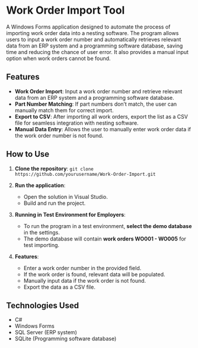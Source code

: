 # Work Order Import Tool

A Windows Forms application designed to automate the process of importing work order data into a nesting software. The program allows users to input a work order number and automatically retrieves relevant data from an ERP system and a programming software database, saving time and reducing the chance of user error. It also provides a manual input option when work orders cannot be found.

## Features
- **Work Order Import**: Input a work order number and retrieve relevant data from an ERP system and a programming software database.
- **Part Number Matching**: If part numbers don’t match, the user can manually match them for correct import.
- **Export to CSV**: After importing all work orders, export the list as a CSV file for seamless integration with nesting software.
- **Manual Data Entry**: Allows the user to manually enter work order data if the work order number is not found.

## How to Use
1. **Clone the repository**:
    `git clone https://github.com/yourusername/Work-Order-Import.git`
   
2. **Run the application**:
    - Open the solution in Visual Studio.
    - Build and run the project.
    
3. **Running in Test Environment for Employers**:
    - To run the program in a test environment, **select the demo database** in the settings.
    - The demo database will contain **work orders WO001 - WO005** for test importing.

4. **Features**:
    - Enter a work order number in the provided field.
    - If the work order is found, relevant data will be populated.
    - Manually input data if the work order is not found.
    - Export the data as a CSV file.

## Technologies Used
- C#
- Windows Forms
- SQL Server (ERP system)
- SQLite (Programming software database)
